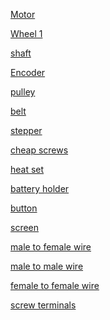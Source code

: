 [Motor](https://www.aliexpress.us/item/3256805767817007.html?spm=a2g0o.productlist.main.14.242740e5rcmMdU&aem_p4p_detail=202506160031225211502100388000003815134&algo_pvid=a46d2eb5-44b0-4f3e-a12d-ee7a80f2c3ec&algo_exp_id=a46d2eb5-44b0-4f3e-a12d-ee7a80f2c3ec-13&pdp_ext_f=%7B%22order%22%3A%22127%22%2C%22eval%22%3A%221%22%7D&pdp_npi=4%40dis%21USD%2110.85%2110.41%21%21%2177.52%2174.37%21%402101c72a17500590822438319e1a8f%2112000041943952083%21sea%21US%210%21ABX&curPageLogUid=5Qb9lgw4J41a&utparam-url=scene%3Asearch%7Cquery_from%3A&search_p4p_id=202506160031225211502100388000003815134_14)

[Wheel 1](https://www.aliexpress.us/item/3256807281769813.html?spm=a2g0o.productlist.main.13.773b3981mCeBrK&algo_pvid=f005617e-50c9-42b4-baec-7cfb7a46f05e&algo_exp_id=f005617e-50c9-42b4-baec-7cfb7a46f05e-12&pdp_ext_f=%7B%22order%22%3A%22184%22%2C%22eval%22%3A%221%22%7D&pdp_npi=4%40dis%21USD%215.19%213.27%21%21%215.19%213.27%21%402101d9ef17500968313175671ec729%2112000040880239690%21sea%21US%210%21ABX&curPageLogUid=rRA8vjaFqhX2&utparam-url=scene%3Asearch%7Cquery_from%3A)

[shaft](https://www.amazon.com/inches-Vigorous-Linear-Hardened-Printer/dp/B0CLB96CYJ/ref=sr_1_2?crid=3OPVNAO0PZOZL&dib=eyJ2IjoiMSJ9.GU--TejyHTHsH_ePaXZCUip1YOCALzZOJ0VzE1-hHtPQqm31iY6xV-Xt_WL-5TAG6xIjGlhWcsGVSPCIwy_GemcE30xlD1OK3zTKnwCJ7NWC06gt1N2dNSZCYVwj0rDIFS6yPT5dGMx9nodBF2hPP0x66yQ7QhhaNbmhCk0mETEPMGbQYRus1IL8XOXg8hmtRWFhHQzYoWGIdHVHWT8ZAcZkWC-MQudQsMu0GZsyncc.ePHjQAIyfaq8YuuicYpbeghvMgTS685GlwpSymOWoLQ&dib_tag=se&keywords=5x200%2Bd%2Bshaft&qid=1750110168&sprefix=5x200%2Bd%2Bshaf%2Caps%2C131&sr=8-2&th=1)

[Encoder](https://www.aliexpress.us/item/2255800205771539.html?spm=a2g0o.productlist.main.2.6db7DDzxDDzxyB&algo_pvid=593127b4-fe2f-452b-b10f-d1f1232e79d0&algo_exp_id=593127b4-fe2f-452b-b10f-d1f1232e79d0-1&pdp_ext_f=%7B%22order%22%3A%2261%22%2C%22eval%22%3A%221%22%7D&pdp_npi=4%40dis%21USD%217.50%215.05%21%21%217.50%215.05%21%402101c5a417501103257376077ec6f4%2112000030345800046%21sea%21US%210%21ABX&curPageLogUid=OyYq50zXqFmp&utparam-url=scene%3Asearch%7Cquery_from%3A)

[pulley](https://www.aliexpress.us/item/2255800377859733.html?spm=a2g0o.productlist.main.2.704876c5M8gpHA&algo_pvid=fd829770-0077-4e52-b156-1796a18bc162&algo_exp_id=fd829770-0077-4e52-b156-1796a18bc162-1&pdp_ext_f=%7B%22order%22%3A%228%22%2C%22eval%22%3A%221%22%7D&pdp_npi=4%40dis%21USD%216.99%215.94%21%21%216.99%215.94%21%402103010e17501108313196336e176d%2110000003041628531%21sea%21US%210%21ABX&curPageLogUid=kcgDCM6uBMVJ&utparam-url=scene%3Asearch%7Cquery_from%3A)

[belt](https://www.aliexpress.us/item/3256808470069443.html?spm=a2g0o.productlist.main.7.3a0c5119LJEyZL&algo_pvid=01feab3c-7c6f-43ad-82e4-c2d26a49c909&algo_exp_id=01feab3c-7c6f-43ad-82e4-c2d26a49c909-6&pdp_ext_f=%7B%22order%22%3A%2229%22%2C%22eval%22%3A%221%22%7D&pdp_npi=4%40dis%21USD%211.56%211.29%21%21%2111.17%219.26%21%402103247017501113268518504ec128%2112000046118673646%21sea%21US%210%21ABX&curPageLogUid=PNbKvQjumISV&utparam-url=scene%3Asearch%7Cquery_from%3A)

[stepper](https://www.aliexpress.us/item/3256808021131191.html?spm=a2g0o.productlist.main.10.627849aeokzrQf&algo_pvid=6ddbb9e1-2826-4e53-bf25-dfd3cc614a80&algo_exp_id=6ddbb9e1-2826-4e53-bf25-dfd3cc614a80-9&pdp_ext_f=%7B%22order%22%3A%22295%22%2C%22eval%22%3A%221%22%7D&pdp_npi=4%40dis%21USD%211.51%211.25%21%21%211.51%211.25%21%402103146f17501114538201724e7efb%2112000044236432719%21sea%21US%210%21ABX&curPageLogUid=01kHEsEen5s6&utparam-url=scene%3Asearch%7Cquery_from%3A)

[cheap screws](https://www.aliexpress.us/item/2255799870438450.html?spm=a2g0o.productlist.main.2.7ae01zX31zX3L8&algo_pvid=a9460d9a-c49b-4e67-9962-e16fba9fd173&algo_exp_id=a9460d9a-c49b-4e67-9962-e16fba9fd173-1&pdp_ext_f=%7B%22order%22%3A%224099%22%2C%22eval%22%3A%221%22%7D&pdp_npi=4%40dis%21USD%212.44%212.16%21%21%212.44%212.16%21%402103209b17501115159933605ed06e%2110000000227171459%21sea%21US%210%21ABX&curPageLogUid=qVLsRQd5pk4F&utparam-url=scene%3Asearch%7Cquery_from%3A)

[heat set](https://www.aliexpress.us/item/3256805603102147.html?spm=a2g0o.productlist.main.2.696163a4zkpq5c&algo_pvid=b57f2d4f-2d69-49eb-8d27-22fa22bb2c70&algo_exp_id=b57f2d4f-2d69-49eb-8d27-22fa22bb2c70-1&pdp_ext_f=%7B%22order%22%3A%223152%22%2C%22eval%22%3A%221%22%7D&pdp_npi=4%40dis%21USD%214.65%214.18%21%21%2133.23%2129.87%21%402101c59817501115748797768e0f7e%2112000034361730698%21sea%21US%210%21ABX&curPageLogUid=xNkUt1Qxgn5c&utparam-url=scene%3Asearch%7Cquery_from%3A)

[battery holder](https://www.amazon.com/VWEICYY-Battery-Holder-housing-Leads/dp/B0DZWWJ7Z9/ref=sr_1_5?crid=JWW352V64N9C&dib=eyJ2IjoiMSJ9.gFCFrGn6u6mafqujUeJ4qlgt29clmdEodVkMvUte5cCEhuNmKtKalRTPTZpwmJj-BA1_Yhx1QMWHMjBFJ983VTdyWHtiBDsbvIQT1ud-zXd3mkeCVxy9jTP5g4nacxjwG_i7wfM_aNqOJBxlJkqym373UrxiZUc2XFjWV0QGKSlyTUC18uyPKShW43QY7f55znU23xdluRfgYq2CAcFgdJZmnfzHaAqigIylJF54gJg.lxXdAUR-wLRa0j6mJ_kaQoFz_GlipXlzJgykRv_ijS4&dib_tag=se&keywords=12v+battery+holder&qid=1750111749&sprefix=12v+battery+hold%2Caps%2C156&sr=8-5)

[button](https://www.amazon.com/DAOKI-Miniature-Momentary-Tactile-Quality/dp/B01CGMP9GY/ref=sr_1_4?crid=1TO3TMUNKU9J2&dib=eyJ2IjoiMSJ9.hwAdWwsO_5CqBvr4e6OpU9UaiM03bcxEGNNgwe6B8yx6kBBa9_PpHtD4P5Jd-Zb3dBO7kC9Jy8wU0ZUJ7fwQGrhxhhCf9y2GNHdopaN6fOap5WxVEP8yfKDotHFK9_RyyFVUon_VrP3ZWqQnB_M2KKVsx8n6I3mfl8LMKka3-BNi5-yNxxwbdtC2xIoD4DLB1-KY9DQZr_wEIzeGn3Ru6fECBEATv5Fld1aXnVESk2Q.GT7Oxi_k3L-w09LqFpZPzMVtsSD32Y1S5l1bmlTp_kc&dib_tag=se&keywords=tactile+button&qid=1750112089&sprefix=tactile+button%2Caps%2C191&sr=8-4)

[screen](https://www.aliexpress.us/item/3256805114690528.html?spm=a2g0o.productlist.main.5.3476NSlmNSlm8R&algo_pvid=e54f3eed-f983-4da9-9e05-70b1100118aa&algo_exp_id=e54f3eed-f983-4da9-9e05-70b1100118aa-4&pdp_ext_f=%7B%22order%22%3A%221268%22%2C%22eval%22%3A%221%22%7D&pdp_npi=4%40dis%21USD%211.96%211.76%21%21%211.96%211.76%21%402103244617501121787592644efba8%2112000032548039884%21sea%21US%210%21ABX&curPageLogUid=JIbEGoSYS3Rx&utparam-url=scene%3Asearch%7Cquery_from%3A)

[male to female wire](https://www.aliexpress.us/item/3256801814340687.html?spm=a2g0o.productlist.main.2.49ad50b8QGSmjq&algo_pvid=b5ac2c47-a695-422f-bde7-5c9c89aaeeab&algo_exp_id=b5ac2c47-a695-422f-bde7-5c9c89aaeeab-1&pdp_ext_f=%7B%22order%22%3A%222456%22%2C%22eval%22%3A%221%22%7D&pdp_npi=4%40dis%21USD%212.30%211.96%21%21%212.30%211.96%21%40210318e817501122456822719e9f0f%2112000018371624180%21sea%21US%210%21ABX&curPageLogUid=hYokjU6urInI&utparam-url=scene%3Asearch%7Cquery_from%3A)

[male to male wire](https://www.aliexpress.us/item/3256801814340687.html?spm=a2g0o.productlist.main.2.49ad50b8QGSmjq&algo_pvid=b5ac2c47-a695-422f-bde7-5c9c89aaeeab&algo_exp_id=b5ac2c47-a695-422f-bde7-5c9c89aaeeab-1&pdp_ext_f=%7B%22order%22%3A%222456%22%2C%22eval%22%3A%221%22%7D&pdp_npi=4%40dis%21USD%212.30%211.96%21%21%212.30%211.96%21%40210318e817501122456822719e9f0f%2112000018371624180%21sea%21US%210%21ABX&curPageLogUid=hYokjU6urInI&utparam-url=scene%3Asearch%7Cquery_from%3A)

[female to female wire](https://www.aliexpress.us/item/3256801814340687.html?spm=a2g0o.productlist.main.2.49ad50b8QGSmjq&algo_pvid=b5ac2c47-a695-422f-bde7-5c9c89aaeeab&algo_exp_id=b5ac2c47-a695-422f-bde7-5c9c89aaeeab-1&pdp_ext_f=%7B%22order%22%3A%222456%22%2C%22eval%22%3A%221%22%7D&pdp_npi=4%40dis%21USD%212.30%211.96%21%21%212.30%211.96%21%40210318e817501122456822719e9f0f%2112000018371624180%21sea%21US%210%21ABX&curPageLogUid=hYokjU6urInI&utparam-url=scene%3Asearch%7Cquery_from%3A)

[screw terminals](https://www.aliexpress.us/item/2251832771585640.html?spm=a2g0o.productlist.main.7.3fc11545nRMxtX&algo_pvid=547e2bcd-6d91-4ea3-a4dd-41a041175b1a&algo_exp_id=547e2bcd-6d91-4ea3-a4dd-41a041175b1a-6&pdp_ext_f=%7B%22order%22%3A%223%22%2C%22eval%22%3A%221%22%7D&pdp_npi=4%40dis%21USD%212.87%212.53%21%21%212.87%212.53%21%402101ea8c17501123972742902ec14e%2166392115505%21sea%21US%210%21ABX&curPageLogUid=2vuHe8kbdMmT&utparam-url=scene%3Asearch%7Cquery_from%3A)
